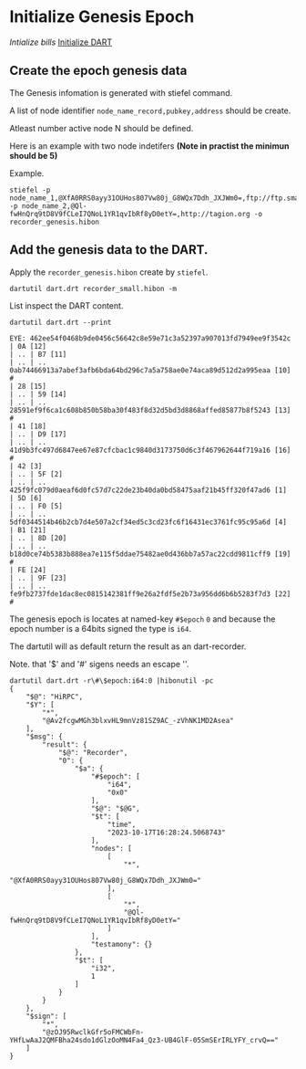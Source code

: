 # Initialize Genesis Epoch

*Intialize bills* [Initialize DART](/documents/network_setup/initialize_dart.md)

## Create the epoch genesis data
The Genesis infomation is generated with stiefel command.

A list of node identifier `node_name_record,pubkey,address` should be create.

Atleast number active node N should be defined.

Here is an example with two node indetifers **(Note in practist the minimun should be 5)**

Example.
```
stiefel -p node_name_1,@XfA0RRS0ayy31OUHos807Vw80j_G8WQx7Ddh_JXJWm0=,ftp://ftp.smart.com -p node_name_2,@Ql-fwHnQrq9tD8V9fCLeI7QNoL1YR1qvIbRf8yD0etY=,http://tagion.org -o recorder_genesis.hibon
````

## Add the genesis data to the DART.

Apply the `recorder_genesis.hibon` create by `stiefel`.
```
dartutil dart.drt recorder_small.hibon -m
```

List inspect the DART content.

```
dartutil dart.drt --print

EYE: 462ee54f0468b9de0456c56642c8e59e71c3a52397a907013fd7949ee9f3542c
| 0A [12]
| .. | B7 [11]
| .. | .. 0ab74466913a7abef3afb6bda64bd296c7a5a758ae0e74aca89d512d2a995eaa [10] #
| 28 [15]
| .. | 59 [14]
| .. | .. 28591ef9f6ca1c608b850b58ba30f483f8d32d5bd3d8868affed85877b8f5243 [13] #
| 41 [18]
| .. | D9 [17]
| .. | .. 41d9b3fc497d6847ee67e87cfcbac1c9840d3173750d6c3f467962644f719a16 [16] #
| 42 [3]
| .. | 5F [2]
| .. | .. 425f9fc079d0aeaf6d0fc57d7c22de23b40da0bd58475aaf21b45ff320f47ad6 [1]
| 5D [6]
| .. | F0 [5]
| .. | .. 5df0344514b46b2cb7d4e507a2cf34ed5c3cd23fc6f16431ec3761fc95c95a6d [4]
| B1 [21]
| .. | 8D [20]
| .. | .. b18d0ce74b5383b888ea7e115f5ddae75482ae0d436bb7a57ac22cdd9811cff9 [19] #
| FE [24]
| .. | 9F [23]
| .. | .. fe9fb2737fde1dac8ec0815142381ff9e26a2fdf5e2b73a956dd6b6b5283f7d3 [22] #
```

The genesis epoch is locates at named-key `#$epoch` `0` and because the epoch number is a 64bits signed the type is `i64`.

The dartutil will as default return the result as an dart-recorder. 

Note. that '$' and '#' sigens needs an escape '\'.
```
dartutil dart.drt -r\#\$epoch:i64:0 |hibonutil -pc
{
    "$@": "HiRPC",
    "$Y": [
        "*",
        "@Av2fcgwMGh3blxvHL9mnVz81SZ9AC_-zVhNK1MD2Asea"
    ],
    "$msg": {
        "result": {
            "$@": "Recorder",
            "0": {
                "$a": {
                    "#$epoch": [
                        "i64",
                        "0x0"
                    ],
                    "$@": "$@G",
                    "$t": [
                        "time",
                        "2023-10-17T16:28:24.5068743"
                    ],
                    "nodes": [
                        [
                            "*",
                            "@XfA0RRS0ayy31OUHos807Vw80j_G8WQx7Ddh_JXJWm0="
                        ],
                        [
                            "*",
                            "@Ql-fwHnQrq9tD8V9fCLeI7QNoL1YR1qvIbRf8yD0etY="
                        ]
                    ],
                    "testamony": {}
                },
                "$t": [
                    "i32",
                    1
                ]
            }
        }
    },
    "$sign": [
        "*",
        "@zOJ95RwclkGfr5oFMCWbFn-YHfLwAaJ2QMFBha24sdo1dGlzOoMN4Fa4_Qz3-UB4GlF-05SmSErIRLYFY_crvQ=="
    ]
}
```
